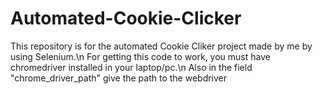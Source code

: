 # Automated-Cookie-Clicker
This repository is for the automated Cookie Cliker project made by me by using Selenium.\n
For getting this code to work, you must have chromedriver installed in your laptop/pc.\n
Also in the field "chrome_driver_path" give the path to the webdriver
